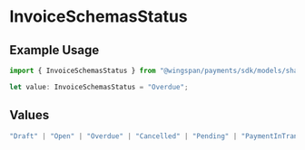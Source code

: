 # InvoiceSchemasStatus

## Example Usage

```typescript
import { InvoiceSchemasStatus } from "@wingspan/payments/sdk/models/shared";

let value: InvoiceSchemasStatus = "Overdue";
```

## Values

```typescript
"Draft" | "Open" | "Overdue" | "Cancelled" | "Pending" | "PaymentInTransit" | "Paid"
```